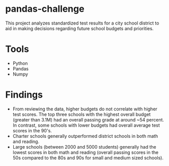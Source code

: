 # pandas-challenge

This project analyzes standardized test results for a city school district to aid in making decisions regarding future school budgets and priorities.

# Tools
* Python
* Pandas
* Numpy

# Findings
* From reviewing the data, higher budgets do not correlate with higher test scores. The top three schools with the highest overall budget (greater than 3.1M) had an overall passing grade at around ~54 percent. In contrast, some schools with lower budgets had overall average test scores in the 90's.
* Charter schools generally outperformed district schools in both math and reading.
* Large schools (between 2000 and 5000 students) generally had the lowest scores in both math and reading (overall passing scores in the 50s compared to the 80s and 90s for small and medium sized schools).